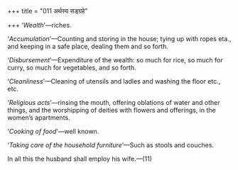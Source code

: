 +++
title = "011 अर्थस्य सङ्ग्रहे"

+++
‘*Wealth*’—riches.

‘*Accumulation*’—Counting and storing in the house; tying up with ropes
eta., and keeping in a safe place, dealing them and so forth.

‘*Disbursement*’—Expenditure of the wealth: so much for rice, so much
for curry, so much for vegetables, and so forth.

‘*Cleanliness*’—Cleaning of utensils and ladles and washing the floor
etc., etc.

‘*Religious acts*’—rinsing the mouth, offering oblations of water and
other things, and the worshipping of deities with flowers and offerings,
in the women’s apartments.

‘*Cooking of food*’—well known.

‘*Taking care of the household furniture*’—Such as stools and couches.

In all this the husband shall employ his wife.—(11)


